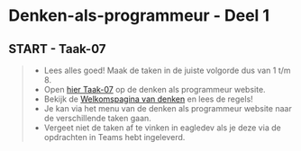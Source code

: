 # Denken-als-programmeur - Deel 1

## START - Taak-07
>* Lees alles goed! Maak de taken in de juiste volgorde dus van 1 t/m 8.
>* Open [hier Taak-07](https://talnet.sharepoint.com/sites/Denkenalsprogrammeur2/SitePages/taak7.aspx) op de denken als programmeur website.
>* Bekijk de [Welkomspagina van denken](https://talnet.sharepoint.com/sites/Denkenalsprogrammeur2/SitePages/Denken.aspx) en lees de regels! 
>* Je kan via het menu van de denken als programmeur website naar de verschillende taken gaan.
>* Vergeet niet de taken af te vinken in eagledev als je deze via de opdrachten in Teams hebt ingeleverd.

<!--- ------------ DIT COMMENTAAR LATEN STAAN AUB ------------
------------------ ------------------------------ ------------
------------------ eagle ref:15447178
------------------ ------------------------------ ------------
------------------ DIT COMMENTAAR LATEN STAAN AUB -------- -->